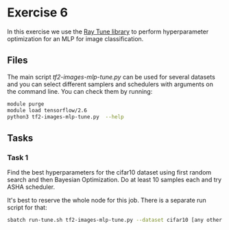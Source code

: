 # Exercise 6

In this exercise we use the [Ray Tune library][1] to perform hyperparameter
optimization for an MLP for image classification.

[1]: https://docs.ray.io/en/master/tune/index.html

## Files

The main script *tf2-images-mlp-tune.py* can be used for several datasets and
you can select different samplers and schedulers with arguments on the command
line. You can check them by running:

```bash
module purge
module load tensorflow/2.6
python3 tf2-images-mlp-tune.py  --help
```

## Tasks

### Task 1

Find the best hyperparameters for the cifar10 dataset using first random search
and then Bayesian Optimization. Do at least 10 samples each and try ASHA scheduler.

It's best to reserve the whole node for this job. There is a separate run script for that:

```bash
sbatch run-tune.sh tf2-images-mlp-tune.py --dataset cifar10 [any other options...]
```
